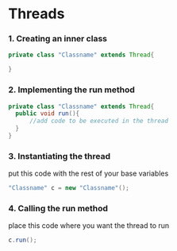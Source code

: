 # Threads
### 1. Creating an inner class
```java
private class "Classname" extends Thread{

}
```
### 2. Implementing the run method
```java
private class "Classname" extends Thread{
  public void run(){
      //add code to be executed in the thread
  }
}
```
### 3. Instantiating the thread
put this code with the rest of your base variables
```java
"Classname" c = new "Classname"();
```
### 4. Calling the run method
place this code where you want the thread to run
```java
c.run();
```



